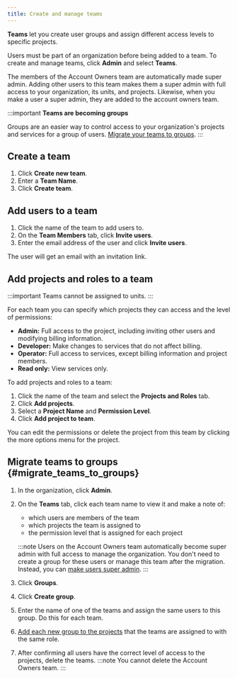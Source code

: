 ```yaml
---
title: Create and manage teams
---
```


**Teams** let you create user groups and assign different access levels to specific projects.

Users must be part of an organization before being added to a team. To create and manage
teams, click **Admin** and select **Teams**.

The members of the Account Owners team are automatically made super admin. Adding other
users to this team makes them a super admin with full access to your organization,
its units, and projects. Likewise, when you make a user a super admin, they are added
to the account owners team.

:::important
**Teams are becoming groups**

Groups are an easier way to control access to your organization's
projects and services for a group of users.
[Migrate your teams to groups](#migrate_teams_to_groups).
:::

## Create a team

1.  Click **Create new team**.
1.  Enter a **Team Name**.
1.  Click **Create team**.

## Add users to a team

1.  Click the name of the team to add users to.
1.  On the **Team Members** tab, click **Invite users**.
1.  Enter the email address of the user and click **Invite users**.

The user will get an email with an invitation link.

## Add projects and roles to a team

:::important
Teams cannot be assigned to units.
:::

For each team you can specify which projects they can access and the
level of permissions:

-   **Admin:** Full access to the project, including inviting other
    users and modifying billing information.
-   **Developer:** Make changes to services that do not affect billing.
-   **Operator:** Full access to services, except billing information
    and project members.
-   **Read only:** View services only.

To add projects and roles to a team:

1.  Click the name of the team and select the **Projects and Roles**
    tab.
1.  Click **Add projects**.
1.  Select a **Project Name** and **Permission Level**.
1.  Click **Add project to team**.

You can edit the permissions or delete the project from this team by
clicking the more options menu for the project.

## Migrate teams to groups {#migrate_teams_to_groups}

1.  In the organization, click **Admin**.

1.  On the **Teams** tab, click each team name to view it and make a note of:

    -   which users are members of the team
    -   which projects the team is assigned to
    -   the permission level that is assigned for each project

    :::note
    Users on the Account Owners team automatically become super admin with full access to
    manage the organization. You don't need to create a group for these users or manage
    this team after the migration. Instead, you can
    [make users super admin](/docs/platform/howto/make-super-admin).
    :::

1.  Click **Groups**.

1.  Click **Create group**.

1.  Enter the name of one of the teams and assign the same users to this group. Do this
    for each team.

1.  [Add each new group to the projects](/docs/platform/howto/add-groups-projects)
    that the teams are assigned to with the same role.

1.  After confirming all users have the correct level of access to the projects,
    delete the teams.
    :::note
    You cannot delete the Account Owners team.
    :::
